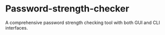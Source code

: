 # Password-strength-checker
A comprehensive password strength checking tool with both GUI and CLI interfaces.
